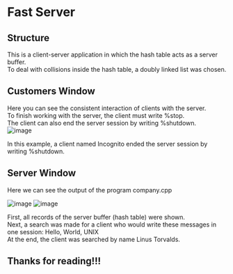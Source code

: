 # Fast Server

## Structure

  This is a client-server application in which the hash table acts as a server buffer.                                                                                                                    
  To deal with collisions inside the hash table, a doubly linked list was chosen.                                                                                                                      
  
## Customers Window

  Here you can see the consistent interaction of clients with the server.                                                                                                                                 
  To finish working with the server, the client must write %stop.                                                                                                                                         
  The client can also end the server session by writing %shutdown.                                                                                                                                      
  ![image](https://github.com/zpnst/fast-server/assets/105946529/6c24232f-2d12-4023-bd0e-b74542e62c80)


  In this example, a client named Incognito ended the server session by writing %shutdown.

## Server Window

  Here we can see the output of the program company.cpp

  ![image](https://github.com/zpnst/fast-server/assets/105946529/e86208ec-a1d2-4895-bc49-db855d0cb4dd)
  ![image](https://github.com/zpnst/fast-server/assets/105946529/78feff72-94aa-4ce2-8da3-803b3c3938c7)

  First, all records of the server buffer (hash table) were shown.                                                                                                                                        
  Next, a search was made for a client who would write these messages in one session: Hello, World, UNIX                                                                                                  
  At the end, the client was searched by name Linus Torvalds.                                                                                                                                           

## Thanks for reading!!!

  
